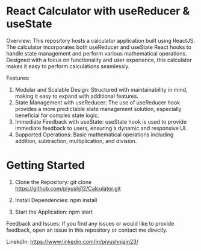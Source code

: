 # React Calculator with useReducer & useState

Overview:
This repository hosts a calculator application built using ReactJS. The calculator incorporates both useReducer and useState React hooks to handle state management and perform various mathematical operations. Designed with a focus on functionality and user experience, this calculator makes it easy to perform calculations seamlessly.

Features:
1. Modular and Scalable Design: Structured with maintainability in mind, making it easy to expand with additional features.
2. State Management with useReducer: The use of useReducer hook provides a more predictable state management solution, especially beneficial for complex state logic.
3. Immediate Feedback with useState: useState hook is used to provide immediate feedback to users, ensuring a dynamic and responsive UI.
4. Supported Operations: Basic mathematical operations including addition, subtraction, multiplication, and division.

# Getting Started

1. Clone the Repository:
   git clone https://github.com/piyushj12/Calculator.git

2. Install Dependencies:
   npm install

3. Start the Application:
   npm start

Feedback and Issues: 
If you find any issues or would like to provide feedback, open an issue in this repository or contact me directly.

LinekdIn: https://www.linkedin.com/in/piyushnjain23/
